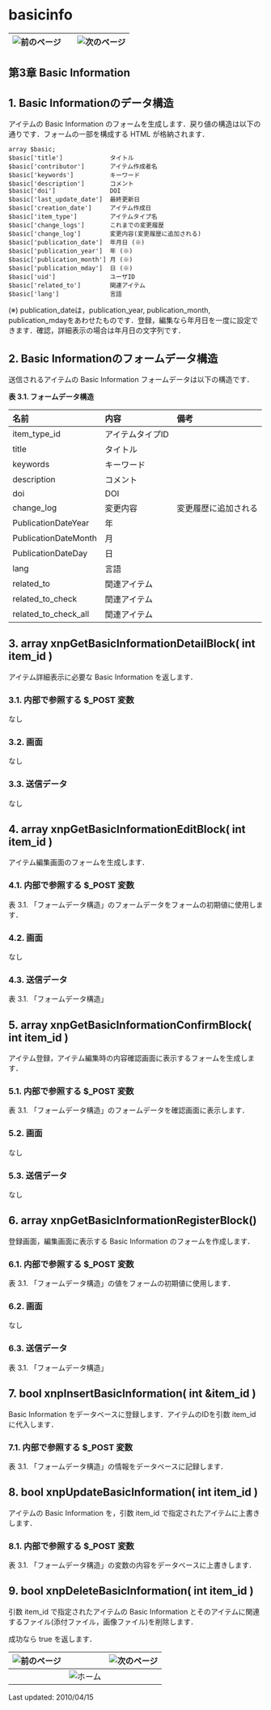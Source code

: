 # basicinfo

| ![&#x524D;&#x306E;&#x30DA;&#x30FC;&#x30B8;](https://github.com/XoopsDocs/xoonips-developerguide/tree/a6a58e91b3c2fbad05284b6a55d66570e12e94d6/en/book/assets/commonlib/prev.gif) |  | ![&#x6B21;&#x306E;&#x30DA;&#x30FC;&#x30B8;](https://github.com/XoopsDocs/xoonips-developerguide/tree/a6a58e91b3c2fbad05284b6a55d66570e12e94d6/en/book/assets/commonlib/next.gif) |
| :--- | :---: | :--- |


## 第3章 Basic Information <a id="3-basic-information"></a>

## 1. Basic Informationのデータ構造 <a id="1-basic-information"></a>

アイテムの Basic Information のフォームを生成します．戻り値の構造は以下の通りです．フォームの一部を構成する HTML が格納されます．

```text
array $basic;
$basic['title']             タイトル
$basic['contributor']       アイテム作成者名
$basic['keywords']          キーワード
$basic['description']       コメント
$basic['doi']               DOI
$basic['last_update_date']  最終更新日
$basic['creation_date']     アイテム作成日
$basic['item_type']         アイテムタイプ名
$basic['change_logs']       これまでの変更履歴
$basic['change_log']        変更内容(変更履歴に追加される)
$basic['publication_date']  年月日 (※)
$basic['publication_year']  年 (※)
$basic['publication_month'] 月 (※)
$basic['publication_mday']  日 (※)
$basic['uid']               ユーザID
$basic['related_to']        関連アイテム
$basic['lang']              言語 
```

\(※\) publication\_dateは，publication\_year, publication\_month, publication\_mdayをあわせたものです．登録，編集なら年月日を一度に設定できます．確認，詳細表示の場合は年月日の文字列です．

## 2. Basic Informationのフォームデータ構造 <a id="2-basic-information"></a>

送信されるアイテムの Basic Information フォームデータは以下の構造です．

**表 3.1. フォームデータ構造**

| 名前 | 内容 | 備考 |
| :--- | :--- | :--- |
| item\_type\_id | アイテムタイプID |  |
| title | タイトル |  |
| keywords | キーワード |  |
| description | コメント |  |
| doi | DOI |  |
| change\_log | 変更内容 | 変更履歴に追加される |
| PublicationDateYear | 年 |  |
| PublicationDateMonth | 月 |  |
| PublicationDateDay | 日 |  |
| lang | 言語 |  |
| related\_to | 関連アイテム |  |
| related\_to\_check | 関連アイテム |  |
| related\_to\_check\_all | 関連アイテム |  |

## 3. array xnpGetBasicInformationDetailBlock\( int item\_id \) <a id="3-array-xnpgetbasicinformationdetailblock-int-item-id"></a>

アイテム詳細表示に必要な Basic Information を返します．

### 3.1. 内部で参照する $\_POST 変数 <a id="3-1-post"></a>

なし

### 3.2. 画面 <a id="3-2"></a>

なし

### 3.3. 送信データ <a id="3-3"></a>

なし

## 4. array xnpGetBasicInformationEditBlock\( int item\_id \) <a id="4-array-xnpgetbasicinformationeditblock-int-item-id"></a>

アイテム編集画面のフォームを生成します．

### 4.1. 内部で参照する $\_POST 変数 <a id="4-1-post"></a>

表 3.1. 「フォームデータ構造」のフォームデータをフォームの初期値に使用します．

### 4.2. 画面 <a id="4-2"></a>

なし

### 4.3. 送信データ <a id="4-3"></a>

表 3.1. 「フォームデータ構造」

## 5. array xnpGetBasicInformationConfirmBlock\( int item\_id \) <a id="5-array-xnpgetbasicinformationconfirmblock-int-item-id"></a>

アイテム登録，アイテム編集時の内容確認画面に表示するフォームを生成します．

### 5.1. 内部で参照する $\_POST 変数 <a id="5-1-post"></a>

表 3.1. 「フォームデータ構造」のフォームデータを確認画面に表示します．

### 5.2. 画面 <a id="5-2"></a>

なし

### 5.3. 送信データ <a id="5-3"></a>

なし

## 6. array xnpGetBasicInformationRegisterBlock\(\) <a id="6-array-xnpgetbasicinformationregisterblock"></a>

登録画面，編集画面に表示する Basic Information のフォームを作成します．

### 6.1. 内部で参照する $\_POST 変数 <a id="6-1-post"></a>

表 3.1. 「フォームデータ構造」の値をフォームの初期値に使用します．

### 6.2. 画面 <a id="6-2"></a>

なし

### 6.3. 送信データ <a id="6-3"></a>

表 3.1. 「フォームデータ構造」

## 7. bool xnpInsertBasicInformation\( int &item\_id \) <a id="7-bool-xnpinsertbasicinformation-int-item-id"></a>

Basic Information をデータベースに登録します．アイテムのIDを引数 item\_id に代入します．

### 7.1. 内部で参照する $\_POST 変数 <a id="7-1-post"></a>

表 3.1. 「フォームデータ構造」の情報をデータベースに記録します．

## 8. bool xnpUpdateBasicInformation\( int item\_id \) <a id="8-bool-xnpupdatebasicinformation-int-item-id"></a>

アイテムの Basic Information を，引数 item\_id で指定されたアイテムに上書きします．

### 8.1. 内部で参照する $\_POST 変数 <a id="8-1-post"></a>

表 3.1. 「フォームデータ構造」の変数の内容をデータベースに上書きします．

## 9. bool xnpDeleteBasicInformation\( int item\_id \) <a id="9-bool-xnpdeletebasicinformation-int-item-id"></a>

引数 item\_id で指定されたアイテムの Basic Information とそのアイテムに関連するファイル\(添付ファイル，画像ファイル\)を削除します．

成功なら true を返します．

| ![&#x524D;&#x306E;&#x30DA;&#x30FC;&#x30B8;](https://github.com/XoopsDocs/xoonips-developerguide/tree/a6a58e91b3c2fbad05284b6a55d66570e12e94d6/en/book/assets/commonlib/prev.gif) |  | ![&#x6B21;&#x306E;&#x30DA;&#x30FC;&#x30B8;](https://github.com/XoopsDocs/xoonips-developerguide/tree/a6a58e91b3c2fbad05284b6a55d66570e12e94d6/en/book/assets/commonlib/next.gif) |
| :--- | :--- | :--- |
|  | ![&#x30DB;&#x30FC;&#x30E0;](https://github.com/XoopsDocs/xoonips-developerguide/tree/a6a58e91b3c2fbad05284b6a55d66570e12e94d6/en/book/assets/commonlib/home.gif) |  |

Last updated: 2010/04/15

